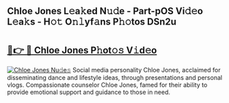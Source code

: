 ## Chloe Jones L𝚎a𝚔ed N𝚞𝚍e - Part-pOS Vi𝚍𝚎o L𝚎a𝚔s - H𝚘𝚝 O𝚗𝚕yf𝚊ns P𝚑𝚘tos DSn2u

# <h2><a href="http://kf1negv.oniu.top/?m=Chloe+Jones">🔗👉 🔴 Chloe Jones P𝚑ot𝚘𝚜 V𝚒d𝚎o</a></h2>

[![Chloe Jones Nu𝚍e𝚜](https://i.imgur.com/0qMVB7G.gif)](http://kf1negv.oniu.top/?m=Chloe+Jones)
Social media personality Chloe Jones, acclaimed for disseminating dance and lifestyle ideas, through presentations and personal vlogs. Compassionate counselor Chloe Jones, famed for their ability to provide emotional support and guidance to those in need.  
